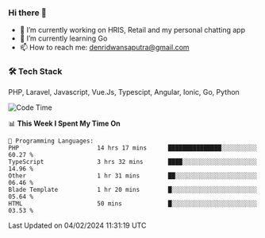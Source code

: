 ### Hi there 👋

- 🔭 I’m currently working on HRIS, Retail and my personal chatting app
- 🌱 I’m currently learning Go
- 📫 How to reach me: denridwansaputra@gmail.com


### 🛠 Tech Stack
PHP, Laravel, Javascript, Vue.Js, Typescipt, Angular, Ionic, Go, Python


<!--START_SECTION:waka-->
![Code Time](http://img.shields.io/badge/Code%20Time-4%2C199%20hrs%2024%20mins-blue)

📊 **This Week I Spent My Time On** 

```text
💬 Programming Languages: 
PHP                      14 hrs 17 mins      ███████████████░░░░░░░░░░   60.27 % 
TypeScript               3 hrs 32 mins       ████░░░░░░░░░░░░░░░░░░░░░   14.96 % 
Other                    1 hr 31 mins        ██░░░░░░░░░░░░░░░░░░░░░░░   06.46 % 
Blade Template           1 hr 20 mins        █░░░░░░░░░░░░░░░░░░░░░░░░   05.64 % 
HTML                     50 mins             █░░░░░░░░░░░░░░░░░░░░░░░░   03.53 % 
```


 Last Updated on 04/02/2024 11:31:19 UTC
<!--END_SECTION:waka-->
